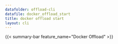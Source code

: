 ```yaml
---
datafolder: offload-cli
datafile: docker_offload_start
title: docker offload start
layout: cli
---
```


{{< summary-bar feature_name="Docker Offload" >}}

